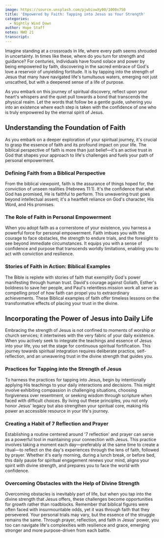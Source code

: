```yaml
---
image: https://source.unsplash.com/pjwbiuwXy00/1000x750
title: 'Empowered by Faith: Tapping into Jesus as Your Strength'
categories:
  - Nightly Wind Down
author: Hope Staff
notes: NWD 21
transcript:
---
```

Imagine standing at a crossroads in life, where every path seems shrouded in uncertainty. In times like these, where do you turn for strength and guidance? For centuries, individuals have found solace and power by being&nbsp;empowered by faith, discovering in the sacred embrace of&nbsp;God's love&nbsp;a reservoir of unyielding fortitude. It is by&nbsp;tapping into the strength of Jesus&nbsp;that many have navigated life's tumultuous waters, emerging not just unscathed, but with a deepened sense of a&nbsp;life of purpose.

As you embark on this journey of spiritual discovery, reflect upon your heart's whispers and the quiet pull towards a bond that transcends the physical realm. Let the words that follow be a gentle guide, ushering you into an existence where each step is taken with the confidence of one who is truly empowered by the eternal spirit of Jesus.

## **Understanding the Foundation of Faith**

As you embark on a deeper exploration of your spiritual journey, it's crucial to grasp the essence of faith and its profound impact on your life. The biblical perspective of faith is more than just belief—it's an active trust in God that shapes your approach to life's challenges and fuels your path of personal empowerment.

### **Defining Faith from a Biblical Perspective**

From the biblical viewpoint, faith is the assurance of things hoped for, the conviction of unseen realities (Hebrews 11:1). It's the confidence that what God has promised, He is faithful to perform. This unwavering trust goes beyond intellectual assent; it's a heartfelt reliance on God's character, His Word, and His promises.

### **The Role of Faith in Personal Empowerment**

When you adopt faith as a cornerstone of your existence, you harness a powerful force for personal empowerment. Faith imbues you with the courage to face obstacles, the strength to endure trials, and the foresight to see beyond immediate circumstances. It equips you with a sense of confidence and purpose that transcends worldly limitations, enabling you to act with conviction and resilience.

### **Stories of Faith in Action: Biblical Examples**

The Bible is replete with stories of faith that exemplify God's power manifesting through human trust. David's courage against Goliath, Esther's boldness to save her people, and Paul's relentless mission work all serve as compelling proof of how faith can propel you to extraordinary achievements. These Biblical examples of faith offer timeless lessons on the transformative effects of placing your trust in the divine.

## **Incorporating the Power of Jesus into Daily Life**

Embracing the strength of Jesus is not confined to moments of worship or church services; it intertwines with the very fabric of your daily existence. When you actively seek to integrate the teachings and essence of Jesus into your life, you set the stage for continuous spiritual fortification. This journey towards spiritual integration requires deliberate practice, self-reflection, and an unwavering trust in the divine strength that guides you.

### **Practices for Tapping into the Strength of Jesus**

To harness the practices for tapping into Jesus, begin by intentionally applying His teachings to your daily interactions and decisions. This might involve exhibiting compassion in challenging situations, choosing forgiveness over resentment, or seeking wisdom through scripture when faced with difficult choices. By living out these principles, you not only honor Jesus' legacy but also strengthen your spiritual core, making His power an accessible resource in your life's journey.

### **Creating a Habit of 7 Reflection and Prayer**

Establishing a routine centered around '7 reflection' and prayer can serve as a powerful tool in maintaining your connection with Jesus. This practice involves taking a moment each day—preferably at the same time to create a ritual—to reflect on the day's experiences through the lens of faith, followed by prayer. Whether it's early morning, during a lunch break, or before bed, this daily pause for spiritual engagement renews your mind, aligns your spirit with divine strength, and prepares you to face the world with confidence.

### **Overcoming Obstacles with the Help of Divine Strength**

Overcoming obstacles is inevitably part of life, but when you tap into the divine strength that Jesus offers, these challenges become opportunities for growth rather than roadblocks. Remember that biblical figures were often faced with insurmountable odds, yet it was through faith that they persevered. Your personal trials may vary, but the essence of the struggle remains the same. Through prayer, reflection, and faith in Jesus' power, you too can navigate life's complexities with resilience and grace, emerging stronger and more purpose-driven from each battle.